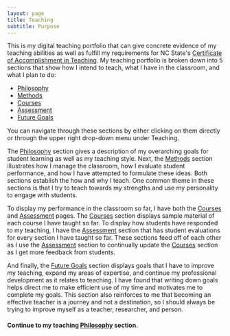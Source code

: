 ```yaml
---
layout: page
title: Teaching
subtitle: Purpose
---
```


This is my digital teaching portfolio that can give concrete evidence of my teaching abilities as well as fulfill my requirements for NC State's [Certificate of Accomplishment in Teaching](https://grad.ncsu.edu/students/professional-development/coat/). My teaching portfolio is broken down into 5 sections that show how I intend to teach, what I have in the classroom, and what I plan to do:

* [Philosophy](philosophy)
* [Methods](methods)
* [Courses](courses)
* [Assessment](assessment)
* [Future Goals](futuregoals)

You can navigate through these sections by either clicking on them directly or through the upper right drop-down menu under Teaching.

The [Philosophy](philosophy) section gives a description of my overarching goals for student learning as well as my teaching style. Next, the [Methods](methods) section illustrates how I manage the classroom, how I evaluate student performance, and how I have attempted to formulate these ideas. Both sections establish the how and why I teach. One common theme in these sections is that I try to teach towards my strengths and use my personality to engage with students.

To display my performance in the classroom so far, I have both the [Courses](courses) and [Assessment](assessment) pages. The [Courses](courses) section displays sample material of each course I have taught so far. To display how students have responded to my teaching, I have the [Assessment](assessment) section that has student evaluations for every section I have taught so far. These sections feed off of each other as I use the [Assessment](assessment) section to continually update the [Courses](courses) section as I get more feedback from students.

And finally, the [Future Goals](futuregoals) section displays goals that I have to improve my teaching, expand my areas of expertise, and continue my professional development as it relates to teaching. I have found that writing down goals helps direct me to make efficient use of my time and motivates me to complete my goals. This section also reinforces to me that becoming an effective teacher is a journey and not a destination, so I should always be trying to improve myself as a teacher, researcher, and person.

#### Continue to my teaching [Philosophy](/teaching/philosophy) section.